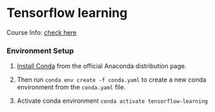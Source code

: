 # Tensorflow learning

Course Info: [check here]('./course-link.txt')

### Environment Setup

1. [Install Conda](https://docs.anaconda.com/anaconda/install/) from the official Anaconda distribution page.

2. Then run `conda env create -f conda.yaml` to create a new conda environment from the `conda.yaml` file.

3. Activate conda environment `conda activate tensorflow-learning`
